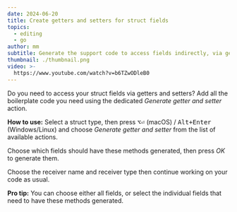 ```yaml
---
date: 2024-06-20
title: Create getters and setters for struct fields
topics:
  - editing
  - go
author: mm
subtitle: Generate the support code to access fields indirectly, via getters and setters
thumbnail: ./thumbnail.png
video: >-
  https://www.youtube.com/watch?v=b6TZwODleB0
---
```


Do you need to access your struct fields via getters and setters? Add all the boilerplate code you need using the dedicated _Generate getter and setter_ action.

**How to use:**
Select a struct type, then press <kbd>⌥⏎</kbd> (macOS) / <kbd>Alt+Enter</kbd> (Windows/Linux) and choose _Generate getter and setter_ from the list of available actions.

Choose which fields should have these methods generated, then press _OK_ to generate them.

Choose the receiver name and receiver type then continue working on your code as usual.

**Pro tip:** You can choose either all fields, or select the individual fields that need to have these methods generated.
